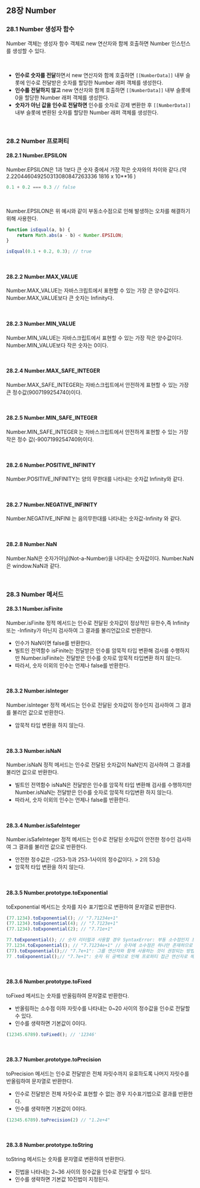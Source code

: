 ## 28장 Number

### 28.1 Number 생성자 함수

Number 객체는 생성자 함수 객체로 new 연산자와 함께 호출하면 Number 인스턴스를 생성할 수 있다.

<br>

- **인수로 숫자를 전달**하면서 new 연산자와 함께 호출하면 `[[NumberData]]` 내부 슬롯에 인수로 전달받은 숫자를 할당한 Number 래퍼 객체를 생성한다.
- **인수를 전달하지 않고** new 연산자와 함께 호출하면 `[[NumberData]]` 내부 슬롯에 0을 할당한 Number 래퍼 객체를 생성한다. 
- **숫자가 아닌 값을 인수로 전달하면** 인수를 숫자로 강제 변환한 후 `[[NumberData]]` 내부 슬롯에 변환된 숫자를 할당한 Number 래퍼 객체를 생성한다.

<br>

### 28.2 Number 프로퍼티

#### 28.2.1 Number.EPSILON

Number.EPSILON은 1과 1보다 큰 숫자 중에서 가장 작은 숫자와의 차이와 같다.(약 2.220446049250313080847263336 1816 x 10**16 )

```javascript
0.1 + 0.2 === 0.3 // false
```

<br>

Number.EPSILON은 위 예시와 같이 부동소수점으로 인해 발생하는 오차를 해결하기 위해 사용한다.
```javascript
function isEqual(a, b) {
	return Math.abs(a - b) < Number.EPSILON;
}

isEqual(0.1 + 0.2, 0.3); // true
```

<br>

#### 28.2.2 Number.MAX_VALUE

Number.MAX_VALUE는 자바스크립트에서 표현할 수 있는 가장 큰 양수값이다. Number.MAX_VALUE보다 큰 숫자는 Infinity다.

<br>

#### 28.2.3 Number.MIN_VALUE

Number.MIN_VALUE는 자바스크립트에서 표현할 수 있는 가장 작은 양수값이다. Number.MIN_VALUE보다 작은 숫자는 0이다.

<br>

#### 28.2.4 Number.MAX_SAFE_INTEGER

Number.MAX_SAFE_INTEGER는 자바스크립트에서 안전하게 표현할 수 있는 가장 큰 정수값(9007199254740)이다.

<br>

#### 28.2.5 Number.MIN_SAFE_INTEGER

Number.MIN_SAFE_INTEGER 는 자바스크립트에서 안전하게 표현할 수 있는 가장 작은 정수 값(-90071992547409)이다.

<br>

#### 28.2.6 Number.POSITIVE_INFINITY

Number.POSITIVE_INFINITY는 양의 무한대를 나타내는 숫자값 Infinity와 같다.

<br>

#### 28.2.7 Number.NEGATIVE_INFINITY

Number.NEGATIVE_INFINI 는 음의무한대를 나타내는 숫자값-Infinity 와 같다.

<br>

#### 28.2.8 Number.NaN

Number.NaN은 숫자가아님(Not-a-Number)을 나타내는 숫자값이다. Number.NaN은 window.NaN과 같다.

<br>

### 28.3 Number 메서드

#### 28.3.1 Number.isFinite

Number.isFinite 정적 메서드는 인수로 전달된 숫자값이 정상적인 유한수,즉 Infinity 또는 -Infinity가 아닌지 검사하여 그 결과를 불리언값으로 반환한다.

- 인수가 NaN이면 false를 반환한다.
- 빌트인 전역함수 isFinite는 전달받은 인수를 암묵적 타입 변환해 검사를 수행하지만 Number.isFinite는 전달받은 인수를 숫자로 암묵적 타입변환 하지 않는다.
- 따라서, 숫자 이외의 인수는 언제나 false를 반환한다.

<br>

#### 28.3.2 Number.isInteger

Number.isInteger 정적 메서드는 인수로 전달된 숫자값이 정수인지 검사하여 그 결과를 불리언 값으로 반환한다. 

- 암묵적 타입 변환을 하지 않는다.

<br>

#### 28.3.3 Number.isNaN

Number.isNaN 정적 메서드는 인수로 전달된 숫자값이 NaN인지 검사하여 그 결과를 불리언 값으로 반환한다. 

- 빌트인 전역함수 isNaN은 전달받은 인수를 암묵적 타입 변환해 검사를 수행하지만 Number.isNaN는 전달받은 인수를 숫자로 암묵적 타입변환 하지 않는다.
- 따라서, 숫자 이외의 인수는 언제나 false를 반환한다.

<br>

#### 28.3.4 Number.isSafeInteger

Number.isSafeInteger 정적 메서드는 인수로 전달된 숫자값이 안전한 정수인 검사하여 그 결과를 불리언 값으로 반환한다.

- 안전한 정수값은 -(253-1)과 253-1사이의 정수값이다. > 2의 53승
- 암묵적 타입 변환을 하지 않는다.

<br>

#### 28.3.5 Number.prototype.toExponential

toExponential 메서드는 숫자를 지수 표기법으로 변환하여 문자열로 반환한다.

```javascript
(77.1234).toExponential(); // "7.71234e+1" 
(77.1234).toExponential(4); // "7.7123e+1"
(77.1234).toExponential(2); // "7.71e+1"

77.toExponential(); // 숫자 리터럴과 사용할 경우 SyntaxError: 부동 소수점인지 프로퍼티 접근 연산자인지 구분하지 못하기 때문이다.
77.1234.toExponential(); // "7.71234e+1" // 숫자에 소수점은 하나만 존재하므로 두 번째 .은 프로퍼티 접근 연산자로 해석된다.
(77).toExponential();// "7.7e+1": 그룹 연산자와 함께 사용하는 것이 권장되는 방법이다.
77 .toExponential();// "7.7e+1": 숫자 뒤 공백으로 인해 프로퍼티 접근 연산자로 해석 가능
```

<br>

#### 28.3.6 Number.prototype.toFixed

toFixed 메서드는 숫자를 반올림하여 문자열로 반환한다.

- 반올림하는 소수점 이하 자릿수를 나타내는 0~20 사이의 정수값을 인수로 전달할 수 있다.
- 인수를 생략하면 기본값이 0이다.

```javascript
(12345.6789).toFixed(); // '12346'
```

<br>

#### 28.3.7 Number.prototype.toPrecision

toPrecision 메서드는 인수로 전달받은 전체 자릿수까지 유효하도록 나머지 자릿수를 반올림하여 문자열로 반환한다.

- 인수로 전달받은 전체 자릿수로 표현할 수 없는 경우 지수표기법으로 결과를 반환한다.
- 인수를 생략하면 기본값이 0이다.

```javascript
(12345.6789).toPrecision(2) // "1.2e+4"
```

<br>

#### 28.3.8 Number.prototype.toString

toString 메서드는 숫자를 문자열로 변환하여 반환한다.

- 진법을 나타내는 2~36 사이의 정수값을 인수로 전달할 수 있다.
- 인수를 생략하면 기본값 10진법이 지정된다.